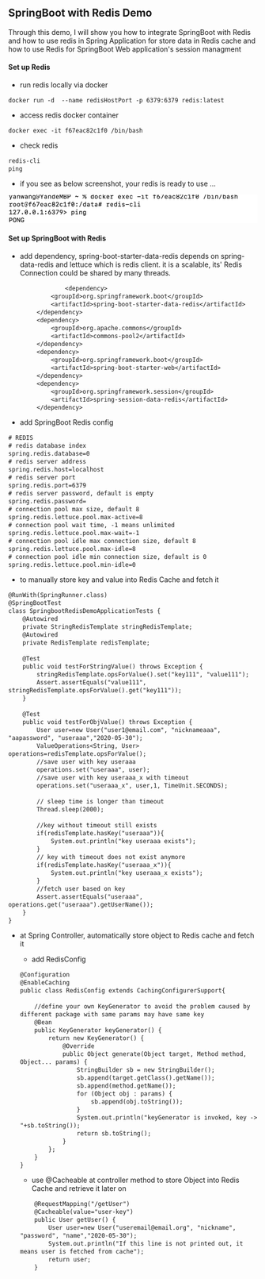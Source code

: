 ## SpringBoot with Redis Demo

Through this demo, I will show you how to integrate SpringBoot with Redis and how to use redis in Spring
Application for store data in Redis cache and how to use Redis for SpringBoot Web application's session managment
 
 
#### Set up Redis 
- run redis locally via docker 
```
docker run -d  --name redisHostPort -p 6379:6379 redis:latest
```

- access redis docker container

```
docker exec -it f67eac82c1f0 /bin/bash
```

- check redis 
```
redis-cli 
ping
```

- if you see as below screenshot, your redis is ready to use ...

 ![image](readme.assets/1.png)
 
#### Set up SpringBoot with Redis 
- add dependency, spring-boot-starter-data-redis depends on spring-data-redis and lettuce which is redis client.
it is a scalable, its' Redis Connection could be shared by many threads.
```
                <dependency>
			<groupId>org.springframework.boot</groupId>
			<artifactId>spring-boot-starter-data-redis</artifactId>
		</dependency>
		<dependency>
			<groupId>org.apache.commons</groupId>
			<artifactId>commons-pool2</artifactId>
		</dependency>
		<dependency>
			<groupId>org.springframework.boot</groupId>
			<artifactId>spring-boot-starter-web</artifactId>
		</dependency>
		<dependency>
			<groupId>org.springframework.session</groupId>
			<artifactId>spring-session-data-redis</artifactId>
		</dependency>

```

- add SpringBoot Redis config
```
# REDIS
# redis database index
spring.redis.database=0  
# redis server address
spring.redis.host=localhost
# redis server port
spring.redis.port=6379  
# redis server password, default is empty
spring.redis.password=
# connection pool max size, default 8
spring.redis.lettuce.pool.max-active=8
# connection pool wait time, -1 means unlimited
spring.redis.lettuce.pool.max-wait=-1
# connection pool idle max connection size, default 8
spring.redis.lettuce.pool.max-idle=8
# connection pool idle min connection size, default is 0
spring.redis.lettuce.pool.min-idle=0

```



- to manually store key and value into Redis Cache and fetch it 

```
@RunWith(SpringRunner.class)
@SpringBootTest
class SpringbootRedisDemoApplicationTests {
	@Autowired
	private StringRedisTemplate stringRedisTemplate;
	@Autowired
	private RedisTemplate redisTemplate;

	@Test
	public void testForStringValue() throws Exception {
		stringRedisTemplate.opsForValue().set("key111", "value111");
		Assert.assertEquals("value111", stringRedisTemplate.opsForValue().get("key111"));
	}

	@Test
	public void testForObjValue() throws Exception {
		User user=new User("user1@email.com", "nicknameaaa", "aapassword", "useraaa","2020-05-30");
		ValueOperations<String, User> operations=redisTemplate.opsForValue();
		//save user with key useraaa
		operations.set("useraaa", user);
		//save user with key useraaa_x with timeout
		operations.set("useraaa_x", user,1, TimeUnit.SECONDS);

		// sleep time is longer than timeout
		Thread.sleep(2000);

		//key without timeout still exists
		if(redisTemplate.hasKey("useraaa")){
			System.out.println("key useraaa exists");
		}
        // key with timeout does not exist anymore
		if(redisTemplate.hasKey("useraaa_x")){
			System.out.println("key useraaa_x exists");
		}
		//fetch user based on key
		Assert.assertEquals("useraaa", operations.get("useraaa").getUserName());
	}
}

```

- at Spring Controller, automatically store object to Redis cache and fetch it 

  - add RedisConfig 
  ```
  @Configuration
  @EnableCaching
  public class RedisConfig extends CachingConfigurerSupport{
  
      //define your own KeyGenerator to avoid the problem caused by different package with same params may have same key
      @Bean
      public KeyGenerator keyGenerator() {
          return new KeyGenerator() {
              @Override
              public Object generate(Object target, Method method, Object... params) {
                  StringBuilder sb = new StringBuilder();
                  sb.append(target.getClass().getName());
                  sb.append(method.getName());
                  for (Object obj : params) {
                      sb.append(obj.toString());
                  }
                  System.out.println("keyGenerator is invoked, key ->  "+sb.toString());
                  return sb.toString();
              }
          };
      }
  }
  ```
  
  - use @Cacheable at controller method to store Object into Redis Cache and retrieve it later on
  ```
      @RequestMapping("/getUser")
      @Cacheable(value="user-key")
      public User getUser() {
          User user=new User("useremail@email.org", "nickname", "password", "name","2020-05-30");
          System.out.println("If this line is not printed out, it means user is fetched from cache");
          return user;
      }
  ```
  
  